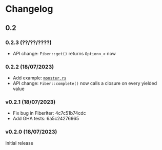# Changelog

## 0.2

### 0.2.3 (??/??/????)

- API change: `Fiber::get()` returns `Option<_>` now

### 0.2.2 (18/07/2023)

- Add example: [`monster.rs`](./examples/monster.rs)
- API change: `Fiber::complete()` now calls a closure on every yielded value

### v0.2.1 (18/07/2023)

- Fix bug in FiberIter: 4c7c51b74cdc
- Add GHA tests: 6a5c24276965

### v0.2.0 (18/07/2023)

Initial release
